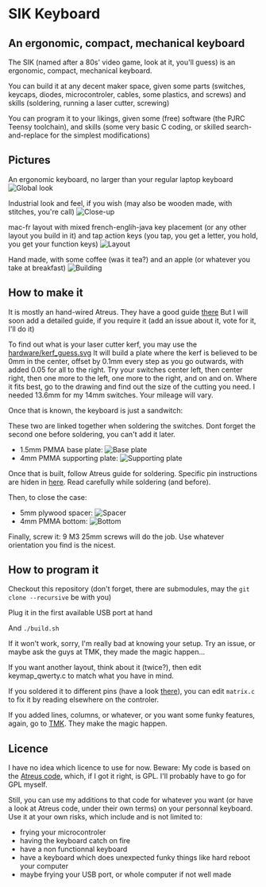# SIK Keyboard

## An ergonomic, compact, mechanical keyboard

The SIK (named after a 80s' video game, look at it, you'll guess) is an ergonomic, compact, mechanical keyboard.

You can build it at any decent maker space, given some parts (switches, keycaps, diodes, microcontroler, cables, some plastics, and screws) and skills (soldering, running a laser cutter, screwing)

You can program it to your likings, given some (free) software (the PJRC Teensy toolchain), and skills (some very basic C coding, or skilled search-and-replace for the simplest modifications)

## Pictures

An ergonomic keyboard, no larger than your regular laptop keyboard
![Global look](doc/images/final-1.jpg)

Industrial look and feel, if you wish (may also be wooden made, with stitches, you're call)
![Close-up](doc/images/final-2.jpg)

mac-fr layout with mixed french-englih-java key placement (or any other layout you build in it) and tap action keys (you tap, you get a letter, you hold, you get your function keys)
![Layout](doc/images/layout.png)

Hand made, with some coffee (was it tea?) and an apple (or whatever you take at breakfast)
![Building](doc/images/soudure-3.jpg)

## How to make it

It is mostly an hand-wired Atreus. They have a good guide [there](https://atreus.technomancy.us/assembly-hand-wired.pdf) But I will soon add a detailed guide, if you require it (add an issue about it, vote for it, I'll do it)

To find out what is your laser cutter kerf, you may use the [hardware/kerf_guess.svg](hardware/kerf_guess.svg) It will build a plate where the kerf is believed to be 0mm in the center, offset by 0.1mm every step as you go outwards, with added 0.05 for all to the right. Try your switches center left, then center right, then one more to the left, one more to the right, and on and on. Where it fits best, go to the drawing and find out the size of the cutting you need. I needed 13.6mm for my 14mm switches. Your mileage will vary.

Once that is known, the keyboard is just a sandwitch:

These two are linked together when soldering the switches. Dont forget the second one before soldering, you can't add it later.
- 1.5mm PMMA base plate: ![Base plate](hardware/base_plate.png)
- 4mm PMMA supporting plate:  ![Supporting plate](hardware/supporting_plate.png)

Once that is built, follow Atreus guide for soldering. Specific pin instructions are hiden in [here](matrix.c). Read carefully while soldering (and before).

Then, to close the case:
- 5mm plywood spacer: ![Spacer](hardware/spacer.png)
- 4mm PMMA bottom: ![Bottom](hardware/bottom.png)

Finally, screw it: 9 M3 25mm screws will do the job. Use whatever orientation you find is the nicest.

## How to program it

Checkout this repository (don't forget, there are submodules, may the `git clone --recursive` be with you)

Plug it in the first available USB port at hand

And `./build.sh`

If it won't work, sorry, I'm really bad at knowing your setup. Try an issue, or maybe ask the guys at TMK, they made the magic happen...

If you want another layout, think about it (twice?), then edit keymap_qwerty.c to match what you have in mind.

If you soldered it to different pins (have a look [there](matrix.c)), you can edit `matrix.c` to fix it by reading elsewhere on the controler.

If you added lines, columns, or whatever, or you want some funky features, again, go to [TMK](https://github.com/tmk/tmk_core). They make the magic happen.

## Licence

I have no idea which licence to use for now. Beware: My code is based on the [Atreus code](https://github.com/technomancy/tmk_keyboard/tree/atreus), which, if I got it right, is GPL. I'll probably have to go for GPL myself.

Still, you can use my additions to that code for whatever you want (or have a look at Atreus code, under their own terms) on your personnal keyboard. Use it at your own risks, which include and is not limited to:
- frying your microcontroler
- having the keyboard catch on fire
- have a non functionnal keyboard
- have a keyboard which does unexpected funky things like hard reboot your computer
- maybe frying your USB port, or whole computer if not well made
